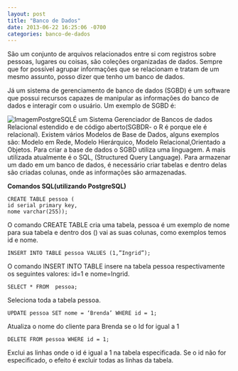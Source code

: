 ```yaml
---
layout: post
title: "Banco de Dados"
date: 2013-06-22 16:25:06 -0700
categories: banco-de-dados
---
```

   
São um conjunto de arquivos relacionados entre si com registros sobre pessoas, lugares ou coisas, são coleções organizadas de dados. Sempre que for possível agrupar informações que se relacionam e tratam de um mesmo assunto, posso dizer que tenho um banco de dados.
   
Já um sistema de gerenciamento de banco de dados (SGBD) é um software que possui recursos capazes de manipular as informações do banco de dados e interagir com o usuário. Um exemplo de SGBD é: 

![ImagemPostgreSQL](https://lh4.googleusercontent.com/ZthMHOYo9r5QnYduoOBsdzGoUhQ69PieuabvgA27bd8lBuI4QMi2-uY66wWxxELL1kXti140zD0ZEmlVKmonMHc8fScH3QoqGfkefveKvwprj49otRV8OOr_RBfkXSPZ6E0CkVjJ)É um Sistema Gerenciador de Bancos de dados Relacional estendido e de código aberto(SGBDR- o R é porque ele é relacional). Existem vários Modelos de Base de Dados, alguns exemplos são: Modelo em Rede, Modelo Hierárquico, Modelo Relacional,Orientado a Objetos. 
Para criar a base de dados o SGBD utiliza uma linguagem. A mais utilizada atualmente é o SQL, (Structured Query Language). Para armazenar um dado em um banco de dados, é necessário criar tabelas e dentro delas são criadas colunas, onde as informações são armazenadas.

**Comandos SQL(utilizando PostgreSQL)**

```PostgreSQL
CREATE TABLE pessoa (
id serial primary key,
nome varchar(255));
```
O comando CREATE TABLE cria uma tabela, pessoa é um exemplo de nome para sua tabela e dentro dos () vai as suas colunas, como exemplos temos  id e nome.

```PostgreSQL
INSERT INTO TABLE pessoa VALUES (1,”Ingrid”);
```                                                                                                                                                                                            
O comando INSERT INTO TABLE insere na tabela pessoa respectivamente os seguintes valores: id=1 e nome=Ingrid.

```PostgreSQL
SELECT * FROM  pessoa;
```
Seleciona toda a tabela pessoa.

```PostgreSQL
UPDATE pessoa SET nome = ‘Brenda’ WHERE id = 1; 
```
Atualiza o nome do cliente para Brenda se o Id for igual a 1

```PostgreSQL
DELETE FROM pessoa WHERE id = 1;
```
Exclui as linhas onde o id é igual a 1 na tabela especificada. Se o id não for especificado, o efeito é excluir todas as linhas da tabela.
